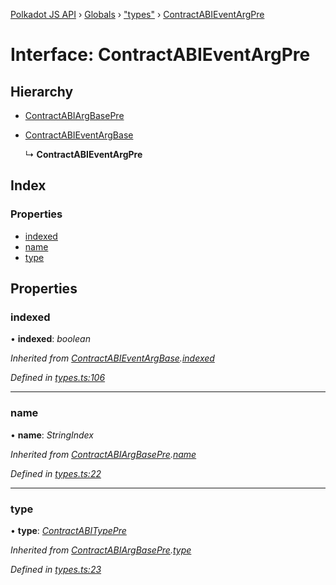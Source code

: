[Polkadot JS API](../README.md) › [Globals](../globals.md) › ["types"](../modules/_types_.md) › [ContractABIEventArgPre](_types_.contractabieventargpre.md)

# Interface: ContractABIEventArgPre

## Hierarchy

* [ContractABIArgBasePre](_types_.contractabiargbasepre.md)

* [ContractABIEventArgBase](_types_.contractabieventargbase.md)

  ↳ **ContractABIEventArgPre**

## Index

### Properties

* [indexed](_types_.contractabieventargpre.md#indexed)
* [name](_types_.contractabieventargpre.md#name)
* [type](_types_.contractabieventargpre.md#type)

## Properties

###  indexed

• **indexed**: *boolean*

*Inherited from [ContractABIEventArgBase](_types_.contractabieventargbase.md).[indexed](_types_.contractabieventargbase.md#indexed)*

*Defined in [types.ts:106](https://github.com/polkadot-js/api/blob/985749ade1/packages/api-contract/src/types.ts#L106)*

___

###  name

• **name**: *StringIndex*

*Inherited from [ContractABIArgBasePre](_types_.contractabiargbasepre.md).[name](_types_.contractabiargbasepre.md#name)*

*Defined in [types.ts:22](https://github.com/polkadot-js/api/blob/985749ade1/packages/api-contract/src/types.ts#L22)*

___

###  type

• **type**: *[ContractABITypePre](_types_.contractabitypepre.md)*

*Inherited from [ContractABIArgBasePre](_types_.contractabiargbasepre.md).[type](_types_.contractabiargbasepre.md#type)*

*Defined in [types.ts:23](https://github.com/polkadot-js/api/blob/985749ade1/packages/api-contract/src/types.ts#L23)*
